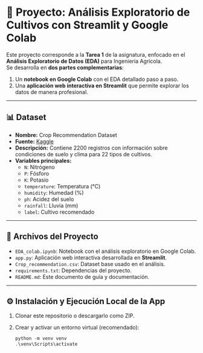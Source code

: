 # 🌱 Proyecto: Análisis Exploratorio de Cultivos con Streamlit y Google Colab

Este proyecto corresponde a la **Tarea 1** de la asignatura, enfocado en el **Análisis Exploratorio de Datos (EDA)** para Ingeniería Agrícola.  
Se desarrolla en **dos partes complementarias**:  
1. Un **notebook en Google Colab** con el EDA detallado paso a paso.  
2. Una **aplicación web interactiva en Streamlit** que permite explorar los datos de manera profesional.

---

## 📊 Dataset

- **Nombre:** Crop Recommendation Dataset  
- **Fuente:** [Kaggle](https://www.kaggle.com/datasets/atharvaingle/crop-recommendation-dataset)  
- **Descripción:** Contiene 2200 registros con información sobre condiciones de suelo y clima para 22 tipos de cultivos.  
- **Variables principales:**  
  - `N`: Nitrógeno  
  - `P`: Fósforo  
  - `K`: Potasio  
  - `temperature`: Temperatura (°C)  
  - `humidity`: Humedad (%)  
  - `ph`: Acidez del suelo  
  - `rainfall`: Lluvia (mm)  
  - `label`: Cultivo recomendado  

---

## 📂 Archivos del Proyecto

- `EDA_colab.ipynb`: Notebook con el análisis exploratorio en Google Colab.  
- `app.py`: Aplicación web interactiva desarrollada en **Streamlit**.  
- `Crop_recommendation.csv`: Dataset base usado en el análisis.  
- `requirements.txt`: Dependencias del proyecto.  
- `README.md`: Este documento de guía y documentación.  

---

## ⚙️ Instalación y Ejecución Local de la App

1. Clonar este repositorio o descargarlo como ZIP.  
2. Crear y activar un entorno virtual (recomendado):  

   ```powershell
   python -m venv venv
   .\venv\Scripts\activate
